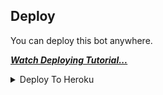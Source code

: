 


## Deploy
You can deploy this bot anywhere.

<i>**[Watch Deploying Tutorial...](https://youtu.be/1G1XwEOnxxo)**</i>

<details><summary>Deploy To Heroku</summary>
<p>
<br>
<a href="https://heroku.com/deploy?template=https://github.com/Sreejithmadmax/NEW-CHANNEL">
  <img src="https://www.herokucdn.com/deploy/button.svg" alt="Deploy">
</a>
</p>
</details>

